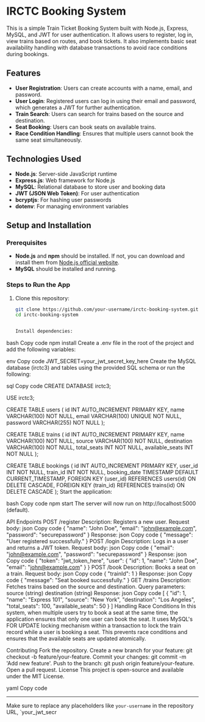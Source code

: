 # IRCTC Booking System

This is a simple Train Ticket Booking System built with Node.js, Express, MySQL, and JWT for user authentication. It allows users to register, log in, view trains based on routes, and book tickets. It also implements basic seat availability handling with database transactions to avoid race conditions during bookings.

## Features

- **User Registration**: Users can create accounts with a name, email, and password.
- **User Login**: Registered users can log in using their email and password, which generates a JWT for further authentication.
- **Train Search**: Users can search for trains based on the source and destination.
- **Seat Booking**: Users can book seats on available trains.
- **Race Condition Handling**: Ensures that multiple users cannot book the same seat simultaneously.

## Technologies Used

- **Node.js**: Server-side JavaScript runtime
- **Express.js**: Web framework for Node.js
- **MySQL**: Relational database to store user and booking data
- **JWT (JSON Web Token)**: For user authentication
- **bcryptjs**: For hashing user passwords
- **dotenv**: For managing environment variables

## Setup and Installation

### Prerequisites

- **Node.js** and **npm** should be installed. If not, you can download and install them from [Node.js official website](https://nodejs.org/).
- **MySQL** should be installed and running.

### Steps to Run the App

1. Clone this repository:

   ```bash
   git clone https://github.com/your-username/irctc-booking-system.git
   cd irctc-booking-system


   Install dependencies:

bash
Copy code
npm install
Create a .env file in the root of the project and add the following variables:

env
Copy code
JWT_SECRET=your_jwt_secret_key_here
Create the MySQL database (irctc3) and tables using the provided SQL schema or run the following:

sql
Copy code
CREATE DATABASE irctc3;

USE irctc3;

CREATE TABLE users (
  id INT AUTO_INCREMENT PRIMARY KEY,
  name VARCHAR(100) NOT NULL,
  email VARCHAR(100) UNIQUE NOT NULL,
  password VARCHAR(255) NOT NULL
);

CREATE TABLE trains (
  id INT AUTO_INCREMENT PRIMARY KEY,
  name VARCHAR(100) NOT NULL,
  source VARCHAR(100) NOT NULL,
  destination VARCHAR(100) NOT NULL,
  total_seats INT NOT NULL,
  available_seats INT NOT NULL
);

CREATE TABLE bookings (
  id INT AUTO_INCREMENT PRIMARY KEY,
  user_id INT NOT NULL,
  train_id INT NOT NULL,
  booking_date TIMESTAMP DEFAULT CURRENT_TIMESTAMP,
  FOREIGN KEY (user_id) REFERENCES users(id) ON DELETE CASCADE,
  FOREIGN KEY (train_id) REFERENCES trains(id) ON DELETE CASCADE
);
Start the application:

bash
Copy code
npm start
The server will now run on http://localhost:5000 (default).

API Endpoints
POST /register
Description: Registers a new user.
Request body:
json
Copy code
{
  "name": "John Doe",
  "email": "john@example.com",
  "password": "securepassword"
}
Response:
json
Copy code
{
  "message": "User registered successfully."
}
POST /login
Description: Logs in a user and returns a JWT token.
Request body:
json
Copy code
{
  "email": "john@example.com",
  "password": "securepassword"
}
Response:
json
Copy code
{
  "token": "jwt_token_here",
  "user": {
    "id": 1,
    "name": "John Doe",
    "email": "john@example.com"
  }
}
POST /book
Description: Books a seat on a train.
Request body:
json
Copy code
{
  "trainId": 1
}
Response:
json
Copy code
{
  "message": "Seat booked successfully."
}
GET /trains
Description: Fetches trains based on the source and destination.
Query parameters:
source (string)
destination (string)
Response:
json
Copy code
[
  {
    "id": 1,
    "name": "Express 101",
    "source": "New York",
    "destination": "Los Angeles",
    "total_seats": 100,
    "available_seats": 50
  }
]
Handling Race Conditions
In this system, when multiple users try to book a seat at the same time, the application ensures that only one user can book the seat. It uses MySQL's FOR UPDATE locking mechanism within a transaction to lock the train record while a user is booking a seat. This prevents race conditions and ensures that the available seats are updated atomically.

Contributing
Fork the repository.
Create a new branch for your feature: git checkout -b feature/your-feature.
Commit your changes: git commit -m 'Add new feature'.
Push to the branch: git push origin feature/your-feature.
Open a pull request.
License
This project is open-source and available under the MIT License.

yaml
Copy code

---

Make sure to replace any placeholders like `your-username` in the repository URL, `your_jwt_secr   
